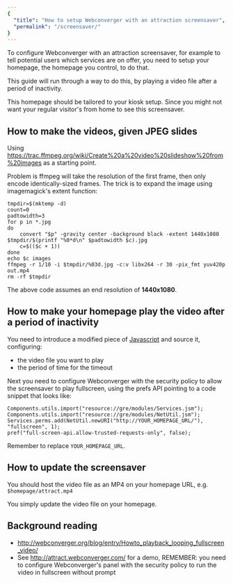 ```yaml
---
{
  "title": "How to setup Webconverger with an attraction screensaver",
  "permalink": "/screensaver/"
}
---
```



To configure Webconverger with an attraction screensaver, for example to tell
potential users which services are on offer, you need to setup your homepage,
the homepage you control, to do that.

This guide will run through a way to do this, by playing a video file after a
period of inactivity.

This homepage should be tailored to your kiosk setup. Since you might not want
your regular visitor's from home to see this screensaver.

## How to make the videos, given JPEG slides

Using
<https://trac.ffmpeg.org/wiki/Create%20a%20video%20slideshow%20from%20images>
as a starting point.

Problem is ffmpeg will take the resolution of the first frame, then only encode
identically-sized frames. The trick is to expand the image using imagemagick's
extent function:

	tmpdir=$(mktemp -d)
	count=0
	padtowidth=3
	for p in *.jpg
	do
		convert "$p" -gravity center -background black -extent 1440x1080  $tmpdir/$(printf "%0*d\n" $padtowidth $c).jpg
		c=$(($c + 1))
	done
	echo $c images
	ffmpeg -r 1/10 -i $tmpdir/%03d.jpg -c:v libx264 -r 30 -pix_fmt yuv420p out.mp4
	rm -rf $tmpdir

The above code assumes an end resolution of **1440x1080**.

## How to make your homepage play the video after a period of inactivity

You need to introduce a modified piece of
[Javascript](https://github.com/Webconverger/Screensaver/blob/master/attract/attract.js)
and source it, configuring:

* the video file you want to play
* the period of time for the timeout

Next you need to configure Webconverger with the security policy to allow the screensaver to play fullscreen, using the prefs API pointing to a code snippet that looks like:

	Components.utils.import("resource://gre/modules/Services.jsm");
	Components.utils.import("resource://gre/modules/NetUtil.jsm");
	Services.perms.add(NetUtil.newURI("http://YOUR_HOMEPAGE_URL/"), "fullscreen", 1);
	pref("full-screen-api.allow-trusted-requests-only", false);

Remember to replace `YOUR_HOMEPAGE_URL`.

## How to update the screensaver

You should host the video file as an MP4 on your homepage URL, e.g. `$homepage/attract.mp4`

You simply update the video file on your homepage.

## Background reading

* <http://webconverger.org/blog/entry/Howto_playback_looping_fullscreen_video/>
* See <http://attract.webconverger.com/> for a demo, REMEMBER: you need to configure Webconverger's panel with the security policy to run the video in fullscreen without prompt
